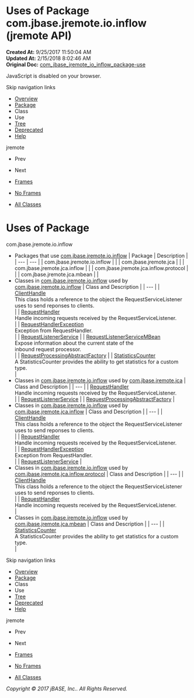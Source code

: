 # Uses of Package com.jbase.jremote.io.inflow (jremote   API)

**Created At:** 9/25/2017 11:50:04 AM  
**Updated At:** 2/15/2018 8:02:46 AM  
**Original Doc:** [com_jbase_jremote_io_inflow_package-use](https://docs.jbase.com/39256-inflow/com_jbase_jremote_io_inflow_package-use)  

<!--<br>    try {<br>        if (location.href.indexOf('is-external=true') == -1) {<br>            parent.document.title="Uses of Package com.jbase.jremote.io.inflow (jremote   API)";<br>        }<br>    }<br>    catch(err) {<br>    }<br>//-->
JavaScript is disabled on your browser.

Skip navigation links

- [Overview](../../../../../overview-summary.html)
- [Package](./../com.jbase.jremote.io.inflow-%28jremote---api%29)
- Class
- Use
- [Tree](./../com.jbase.jremote.io.inflow-class-hierarchy-%28jremote---api%29)
- [Deprecated](../../../../../deprecated-list.html)
- [Help](../../../../../help-doc.html)


jremote <br>

- Prev
- Next


- [Frames](./.)
- [No Frames](./.)


- [All Classes](../../../../../allclasses-noframe.html)


<!--<br>  allClassesLink = document.getElementById("allclasses\_navbar\_top");<br>  if(window==top) {<br>    allClassesLink.style.display = "block";<br>  }<br>  else {<br>    allClassesLink.style.display = "none";<br>  }<br>  //-->

# Uses of Package
com.jbase.jremote.io.inflow

- Packages that use [com.jbase.jremote.io.inflow](./../com.jbase.jremote.io.inflow-%28jremote---api%29) | Package | Description |
| --- | --- |
| com.jbase.jremote.io.inflow |   |
| com.jbase.jremote.jca |   |
| com.jbase.jremote.jca.inflow |   |
| com.jbase.jremote.jca.inflow.protocol |   |
| com.jbase.jremote.jca.mbean |   |
- Classes in [com.jbase.jremote.io.inflow](./../com.jbase.jremote.io.inflow-%28jremote---api%29) used by [com.jbase.jremote.io.inflow](./../com.jbase.jremote.io.inflow-%28jremote---api%29) | Class and Description |
| --- |
| [ClientHandle](../../../../../com/jbase/jremote/io/inflow/class-use/ClientHandle.html#com.jbase.jremote.io.inflow)<br>This class holds a reference to the object the RequestServiceListener<br> uses to send reponses to clients.<br> |
| [RequestHandler](../../../../../com/jbase/jremote/io/inflow/class-use/RequestHandler.html#com.jbase.jremote.io.inflow)<br>Handle incoming requests received by the RequestServiceListener.<br> |
| [RequestHandlerException](../../../../../com/jbase/jremote/io/inflow/class-use/RequestHandlerException.html#com.jbase.jremote.io.inflow)<br>Exception from RequestHandler.<br> |
| [RequestListenerService](../../../../../com/jbase/jremote/io/inflow/class-use/RequestListenerService.html#com.jbase.jremote.io.inflow)  |
| [RequestListenerServiceMBean](../../../../../com/jbase/jremote/io/inflow/class-use/RequestListenerServiceMBean.html#com.jbase.jremote.io.inflow)<br>Expose information about the current state of the<br> inbound request processor.<br> |
| [RequestProcessingAbstractFactory](../../../../../com/jbase/jremote/io/inflow/class-use/RequestProcessingAbstractFactory.html#com.jbase.jremote.io.inflow)  |
| [StatisticsCounter](../../../../../com/jbase/jremote/io/inflow/class-use/StatisticsCounter.html#com.jbase.jremote.io.inflow)<br>A StatisticsCounter provides the ability to get statistics for a custom type.<br> |
- Classes in [com.jbase.jremote.io.inflow](./../com.jbase.jremote.io.inflow-%28jremote---api%29) used by [com.jbase.jremote.jca](./../com.jbase.jremote.io.inflow-%28jremote---api%29) | Class and Description |
| --- |
| [RequestHandler](../../../../../com/jbase/jremote/io/inflow/class-use/RequestHandler.html#com.jbase.jremote.jca)<br>Handle incoming requests received by the RequestServiceListener.<br> |
| [RequestListenerService](../../../../../com/jbase/jremote/io/inflow/class-use/RequestListenerService.html#com.jbase.jremote.jca)  |
| [RequestProcessingAbstractFactory](../../../../../com/jbase/jremote/io/inflow/class-use/RequestProcessingAbstractFactory.html#com.jbase.jremote.jca)  |
- Classes in [com.jbase.jremote.io.inflow](./../com.jbase.jremote.io.inflow-%28jremote---api%29) used by [com.jbase.jremote.jca.inflow](./../com.jbase.jremote.io.inflow-%28jremote---api%29) | Class and Description |
| --- |
| [ClientHandle](../../../../../com/jbase/jremote/io/inflow/class-use/ClientHandle.html#com.jbase.jremote.jca.inflow)<br>This class holds a reference to the object the RequestServiceListener<br> uses to send reponses to clients.<br> |
| [RequestHandler](../../../../../com/jbase/jremote/io/inflow/class-use/RequestHandler.html#com.jbase.jremote.jca.inflow)<br>Handle incoming requests received by the RequestServiceListener.<br> |
| [RequestHandlerException](../../../../../com/jbase/jremote/io/inflow/class-use/RequestHandlerException.html#com.jbase.jremote.jca.inflow)<br>Exception from RequestHandler.<br> |
| [RequestListenerService](../../../../../com/jbase/jremote/io/inflow/class-use/RequestListenerService.html#com.jbase.jremote.jca.inflow)  |
- Classes in [com.jbase.jremote.io.inflow](./../com.jbase.jremote.io.inflow-%28jremote---api%29) used by [com.jbase.jremote.jca.inflow.protocol](./../com.jbase.jremote.io.inflow-%28jremote---api%29) | Class and Description |
| --- |
| [ClientHandle](../../../../../com/jbase/jremote/io/inflow/class-use/ClientHandle.html#com.jbase.jremote.jca.inflow.protocol)<br>This class holds a reference to the object the RequestServiceListener<br> uses to send reponses to clients.<br> |
| [RequestHandler](../../../../../com/jbase/jremote/io/inflow/class-use/RequestHandler.html#com.jbase.jremote.jca.inflow.protocol)<br>Handle incoming requests received by the RequestServiceListener.<br> |
- Classes in [com.jbase.jremote.io.inflow](./../com.jbase.jremote.io.inflow-%28jremote---api%29) used by [com.jbase.jremote.jca.mbean](./../com.jbase.jremote.io.inflow-%28jremote---api%29) | Class and Description |
| --- |
| [StatisticsCounter](../../../../../com/jbase/jremote/io/inflow/class-use/StatisticsCounter.html#com.jbase.jremote.jca.mbean)<br>A StatisticsCounter provides the ability to get statistics for a custom type.<br> |

Skip navigation links

- [Overview](../../../../../overview-summary.html)
- [Package](./../com.jbase.jremote.io.inflow-%28jremote---api%29)
- Class
- Use
- [Tree](./../com.jbase.jremote.io.inflow-class-hierarchy-%28jremote---api%29)
- [Deprecated](../../../../../deprecated-list.html)
- [Help](../../../../../help-doc.html)


jremote <br>

- Prev
- Next


- [Frames](./.)
- [No Frames](./.)


- [All Classes](../../../../../allclasses-noframe.html)


<!--<br>  allClassesLink = document.getElementById("allclasses\_navbar\_bottom");<br>  if(window==top) {<br>    allClassesLink.style.display = "block";<br>  }<br>  else {<br>    allClassesLink.style.display = "none";<br>  }<br>  //-->

*Copyright © 2017 jBASE, Inc.. All Rights Reserved.*
